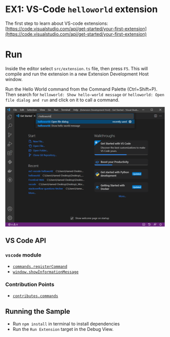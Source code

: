 # EX1: VS-Code `helloworld` extension

The first step to learn about VS-code extensions:
[https://code.visualstudio.com/api/get-started/your-first-extension](https://code.visualstudio.com/api/get-started/your-first-extension)

# Run

Inside the editor select `src/extension.ts` file, then press `F5`. This will compile and run the extension in a new Extension Development Host window.

Run the Hello World command from the Command Palette (Ctrl+Shift+P). Then search for `helloworld: Show hello-world message` or `helloworld: Open file dialog and run` and click on it to call a command.

<img src="./doc/3.png" alt="run"/>

## VS Code API

### `vscode` module

- [`commands.registerCommand`](https://code.visualstudio.com/api/references/vscode-api#commands.registerCommand)
- [`window.showInformationMessage`](https://code.visualstudio.com/api/references/vscode-api#window.showInformationMessage)

### Contribution Points

- [`contributes.commands`](https://code.visualstudio.com/api/references/contribution-points#contributes.commands)

## Running the Sample

- Run `npm install` in terminal to install dependencies
- Run the `Run Extension` target in the Debug View.
